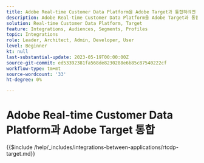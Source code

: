 ```yaml
---
title: Adobe Real-time Customer Data Platform을 Adobe Target과 통합하려면 어떻게 합니까?
description: Adobe Real-time Customer Data Platform을 Adobe Target과 통합하는 방법을 알아봅니다.
solution: Real-time Customer Data Platform, Target
feature: Integrations, Audiences, Segments, Profiles
topic: Integrations
role: Leader, Architect, Admin, Developer, User
level: Beginner
kt: null
last-substantial-update: 2023-05-19T00:00:00Z
source-git-commit: ed53392381fa568de8230288e6b85c87540222cf
workflow-type: tm+mt
source-wordcount: '33'
ht-degree: 0%

---
```



# Adobe Real-time Customer Data Platform과 Adobe Target 통합

{{$include /help/_includes/integrations-between-applications/rtcdp-target.md}}
